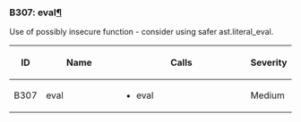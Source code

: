 ### B307: eval<a href="#b307-eval" class="headerlink" title="Permalink to this headline">¶</a>

Use of possibly insecure function - consider using safer
ast.literal\_eval.

<table class="docutils align-default">
<colgroup>
<col style="width: 8%" />
<col style="width: 28%" />
<col style="width: 49%" />
<col style="width: 15%" />
</colgroup>
<thead>
<tr class="header row-odd">
<th class="head"><p>ID</p></th>
<th class="head"><p>Name</p></th>
<th class="head"><p>Calls</p></th>
<th class="head"><p>Severity</p></th>
</tr>
</thead>
<tbody>
<tr class="odd row-even">
<td><p>B307</p></td>
<td><p>eval</p></td>
<td><ul>
<li><p>eval</p></li>
</ul></td>
<td><p>Medium</p></td>
</tr>
</tbody>
</table>
